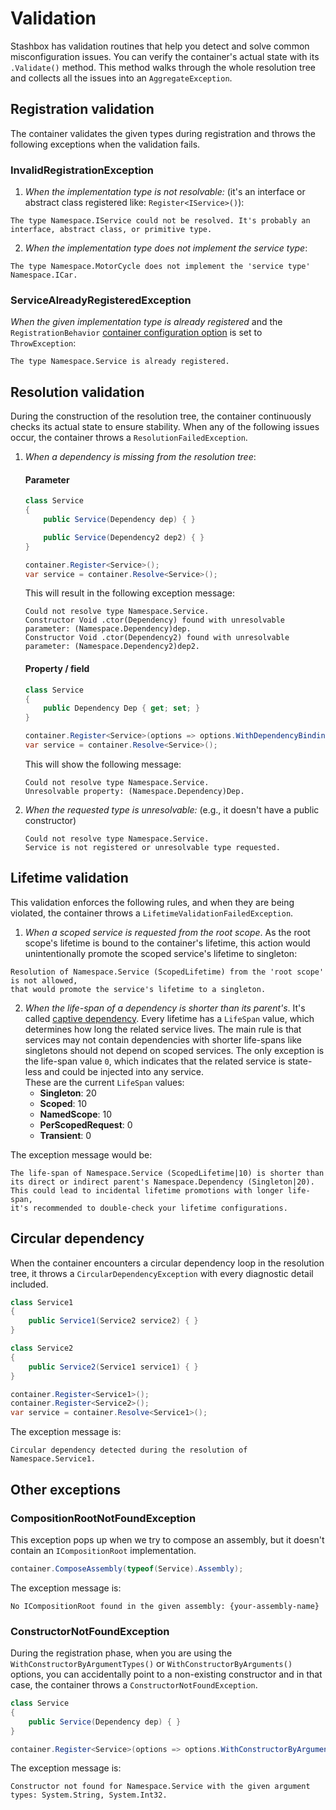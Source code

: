 # Validation

Stashbox has validation routines that help you detect and solve common misconfiguration issues. You can verify the container's actual state with its `.Validate()` method. This method walks through the whole resolution tree and collects all the issues into an `AggregateException`.

## Registration validation
The container validates the given types during registration and throws the following exceptions when the validation fails.
### InvalidRegistrationException
1. *When the implementation type is not resolvable:* (it's an interface or abstract class registered like: `Register<IService>()`):
  ```
  The type Namespace.IService could not be resolved. It's probably an interface, abstract class, or primitive type.
  ```
2. *When the implementation type does not implement the service type*:
  ```
  The type Namespace.MotorCycle does not implement the 'service type' Namespace.ICar.
  ```

### ServiceAlreadyRegisteredException
*When the given implementation type is already registered* and the `RegistrationBehavior` [container configuration option](configuration/container-configuration?id=registration-behavior) is set to `ThrowException`:
```
The type Namespace.Service is already registered.
```

## Resolution validation
During the construction of the resolution tree, the container continuously checks its actual state to ensure stability. When any of the following issues occur, the container throws a `ResolutionFailedException`.

1. *When a dependency is missing from the resolution tree*:

    <!-- tabs:start -->
    #### **Parameter**
    ```cs
    class Service
    {
        public Service(Dependency dep) { }

        public Service(Dependency2 dep2) { }
    }

    container.Register<Service>();
    var service = container.Resolve<Service>();
    ```
    This will result in the following exception message:

    ```
    Could not resolve type Namespace.Service.
    Constructor Void .ctor(Dependency) found with unresolvable parameter: (Namespace.Dependency)dep.
    Constructor Void .ctor(Dependency2) found with unresolvable parameter: (Namespace.Dependency2)dep2.
    ```
    #### **Property / field**
    ```cs
    class Service
    {
        public Dependency Dep { get; set; }
    }

    container.Register<Service>(options => options.WithDependencyBinding(s => s.Dep));
    var service = container.Resolve<Service>();
    ```
    This will show the following message:
    ```
    Could not resolve type Namespace.Service.
    Unresolvable property: (Namespace.Dependency)Dep.
    ```
    <!-- tabs:end -->

2. *When the requested type is unresolvable:* (e.g., it doesn't have a public constructor)

    ```
    Could not resolve type Namespace.Service.
    Service is not registered or unresolvable type requested.
    ```

## Lifetime validation
This validation enforces the following rules, and when they are being violated, the container throws a `LifetimeValidationFailedException`.
1. *When a scoped service is requested from the root scope*. As the root scope's lifetime is bound to the container's lifetime, this action would unintentionally promote the scoped service's lifetime to singleton:
  ```
  Resolution of Namespace.Service (ScopedLifetime) from the 'root scope' is not allowed, 
  that would promote the service's lifetime to a singleton.
  ```

2. *When the life-span of a dependency is shorter than its parent's*. It's called [captive dependency](https://blog.ploeh.dk/2014/06/02/captive-dependency/). Every lifetime has a `LifeSpan` value, which determines how long the related service lives. The main rule is that services may not contain dependencies with shorter life-spans like singletons should not depend on scoped services. The only exception is the life-span value `0`, which indicates that the related service is state-less and could be injected into any service.  
    These are the current `LifeSpan` values: 
     - **Singleton**: 20
     - **Scoped**: 10
     - **NamedScope**: 10
     - **PerScopedRequest**: 0
     - **Transient**: 0

  The exception message would be:
  ```
  The life-span of Namespace.Service (ScopedLifetime|10) is shorter than 
  its direct or indirect parent's Namespace.Dependency (Singleton|20). 
  This could lead to incidental lifetime promotions with longer life-span, 
  it's recommended to double-check your lifetime configurations.
  ```

## Circular dependency
When the container encounters a circular dependency loop in the resolution tree, it throws a `CircularDependencyException` with every diagnostic detail included.

```cs
class Service1
{
    public Service1(Service2 service2) { }
}

class Service2
{
    public Service2(Service1 service1) { }
}

container.Register<Service1>();
container.Register<Service2>();
var service = container.Resolve<Service1>();
```
The exception message is:  
```
Circular dependency detected during the resolution of Namespace.Service1.
```

## Other exceptions
### CompositionRootNotFoundException
This exception pops up when we try to compose an assembly, but it doesn't contain an `ICompositionRoot` implementation.
```cs
container.ComposeAssembly(typeof(Service).Assembly);
```
The exception message is:  
```
No ICompositionRoot found in the given assembly: {your-assembly-name}
```

### ConstructorNotFoundException
During the registration phase, when you are using the `WithConstructorByArgumentTypes()` or `WithConstructorByArguments()` options, you can accidentally point to a non-existing constructor and in that case, the container throws a `ConstructorNotFoundException`.

```cs
class Service
{
    public Service(Dependency dep) { }
}

container.Register<Service>(options => options.WithConstructorByArgumentTypes(typeof(string), typeof(int)));
```
The exception message is:  
```
Constructor not found for Namespace.Service with the given argument types: System.String, System.Int32.
```